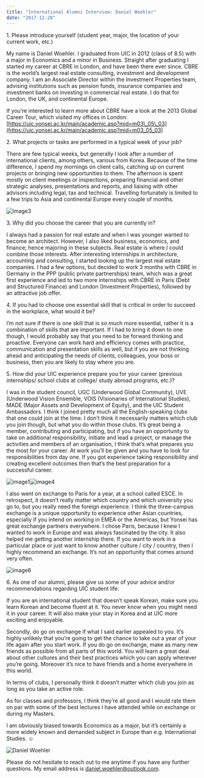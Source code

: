 ```yaml
---
title: "International Alumni Interview: Daniel Woehler"
date: "2017-12-28"
---
```


1\. Please introduce yourself (student year, major, the location of your current work, etc.)

My name is Daniel Woehler. I graduated from UIC in 2012 (class of 8.5) with a major in Economics and a minor in Business. Straight after graduating I started my career at CBRE in London, and have been there ever since. CBRE is the world’s largest real estate consulting, investment and development company. I am an Associate Director within the Investment Properties team, advising institutions such as pension funds, insurance companies and investment banks on investing in commercial real estate. I do that for London, the UK, and continental Europe.

If you’re interested to learn more about CBRE have a look at the 2013 Global Career Tour, which visited my offices in London: [https://uic.yonsei.ac.kr/main/academic.asp?mid=m03\_05\_03](https://uic.yonsei.ac.kr/main/academic.asp?mid=m03_05_03)

2\. What projects or tasks are performed in a typical week of your job?

There are few typical weeks, but generally I look after a number of international clients, among others, various from Korea. Because of the time difference, I spend my mornings on client calls, catching up on current projects or bringing new opportunities to them. The afternoon is spent mostly on client meetings or inspections, preparing financial and other strategic analyses, presentations and reports, and liaising with other advisors including legal, tax and technical. Travelling fortunately is limited to a few trips to Asia and continental Europe every couple of months.

![image3](images/image3.png)

3\. Why did you choose the career that you are currently in?

I always had a passion for real estate and when I was younger wanted to become an architect. However, I also liked business, economics, and finance; hence majoring in these subjects. Real estate is where I could combine those interests. After interesting internships in architecture, accounting and consulting, I started looking up the largest real estate companies. I had a few options, but decided to work 3 months with CBRE in Germany in the PPP (public private partnerships) team, which was a great first experience and led to two more internships with CBRE in Paris (Debt and Structured Finance) and London (Investment Properties), followed by an attractive job offer.

4\. If you had to choose one essential skill that is critical in order to succeed in the workplace, what would it be?

I’m not sure if there is one skill that is so much more essential, rather it is a combination of skills that are important. If I had to bring it down to one though, I would probably say that you need to be forward thinking and proactive. Everyone can work hard and efficiency comes with practice, communication and presentation skills as well, but if you are not thinking ahead and anticipating the needs of clients, colleagues, your boss or business, then you are likely to stay where you are.

5\. How did your UIC experience prepare you for your career (previous internships/ school clubs at college/ study abroad programs, etc.)?

I was in the student council, UGC (Underwood Global Community), UVE (Underwood Vision Ensemble, VOIS (Visionaries of International Studies), MADE (Major Assets and Development of Equity), and the UIC Student Ambassadors. I think I joined pretty much all the English-speaking clubs that one could join at the time. I don’t think it necessarily matters which club you join though, but what you do within those clubs. It’s great being a member, contributing and participating, but if you have an opportunity to take on additional responsibility, initiate and lead a project, or manage the activities and members of an organisation, I think that’s what prepares you the most for your career. At work you’ll be given and you have to look for responsibilities from day one. If you got experience taking responsibility and creating excellent outcomes then that’s the best preparation for a successful career.

![image1](images/image1.png)![image4](images/image4.png)

I also went on exchange to Paris for a year, at a school called ESCE. In retrospect, it doesn’t really matter which country and which university you go to, but you really need the foreign experience. I think the three-campus exchange is a unique opportunity to experience other Asian countries, especially if you intend on working in EMEA or the Americas, but Yonsei has great exchange partners everywhere. I chose Paris, because I knew I wanted to work in Europe and was always fascinated by the city. It also helped me getting another internship there. If you want to work in a particular place or just want to know another culture / city / country, then I highly recommend an exchange. It’s not an opportunity that comes around very often.

![image6](images/image6.png)

6\. As one of our alumni, please give us some of your advice and/or recommendations regarding UIC student life.

If you are an international student that doesn’t speak Korean, make sure you learn Korean and become fluent at it. You never know when you might need it in your career. It will also make your stay in Korea and at UIC more exciting and enjoyable.

Secondly, do go on exchange if what I said earlier appealed to you. It’s highly unlikely that you’re going to get the chance to take out a year of your life again after you start work. If you do go on exchange, make as many new friends as possible from all parts of this world. You will learn a great deal about other cultures and their best practices which you can apply wherever you’re going. Moreover it’s nice to have friends and a home everywhere in this world.

In terms of clubs, I personally think it doesn’t matter which club you join as long as you take an active role.

As for classes and professors, I think they’re all good and I would rate them on par with some of the best lectures I have attended while on exchange or during my Masters.

I am obviously biased towards Economics as a major, but it’s certainly a more widely known and demanded subject in Europe than e.g. International Studies. ☺

![Daniel Woehler](images/image2-e1514435690950.png)

Please do not hesitate to reach out to me anytime if you have any further questions. My email address is daniel.woehler@outlook.com.

